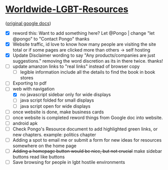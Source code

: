 
# [Worldwide-LGBT-Resources](https://pongopaws.github.io/Worldwide-LGBT-Resources/)

([original google docs](https://docs.google.com/document/d/1eLLK7EXLlJCDyJaAQXykwKjKp0m5XphUI_erLkgu8_0/edit))

- [x] reword this: Want to add something here?
      Let @Pongo | change "let @pongo" to "Contact Pongo" thanks
- [x] Website traffic, id love to know how many people are visiting the site total 
      or if some pages are clicked more than others -> self hosting
- [x] Update Disclaimer wording to say  "Any products/companies are just suggestions." 
      removing the word discretion as its in there twice. thanks!
- [ ] update amanzon links to "real links" instead of browser copy 
  - [ ] legible information include all the details to find the book in book stores
- [ ] Exporting to pdf
- [ ] web with navigation
  - [x] no javascript sidebar only for wide displays
  - [ ] java script folded for small displays
  - [ ] java script open for wide displays
- [ ] once website is done, make business cards
- [ ] once website is completed reword things from Google doc into website.
- [ ] android apk
- [ ] Check Pongo's Resource document to add highlighted green links, or new chapters. example: politics chapter
- [ ] Adding a spot to email me or submit a form for new ideas for resources somewhere on the home page
- [ ] ~~Adding a homepage button would be nice, but not crucial~~ make sidebar buttons read like buttons
- [ ] Save browsing for people in lgbt hostile environments
